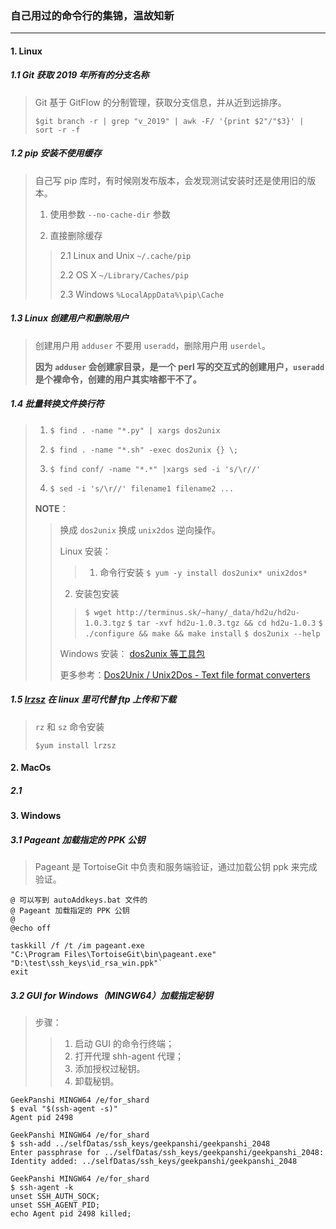 ### 自己用过的命令行的集锦，温故知新

---

#### 1. Linux

##### 1.1 Git 获取 2019 年所有的分支名称
> Git 基于 GitFlow 的分制管理，获取分支信息，并从近到远排序。
>
> `$git branch -r | grep "v_2019" | awk -F/ '{print $2"/"$3}' | sort -r -f`

##### 1.2 pip 安装不使用缓存
> 自己写 pip 库时，有时候刚发布版本，会发现测试安装时还是使用旧的版本。
>
> 1. 使用参数 `--no-cache-dir` 参数
>
> 2. 直接删除缓存
>>
>> 2.1 Linux and Unix `~/.cache/pip`
>>
>> 2.2 OS X `~/Library/Caches/pip`
>>
>> 2.3 Windows `%LocalAppData%\pip\Cache`

##### 1.3 Linux 创建用户和删除用户
> 创建用户用 `adduser` 不要用 `useradd`，删除用户用 `userdel`。
>
> **因为 `adduser` 会创建家目录，是一个 perl 写的交互式的创建用户，`useradd` 是个裸命令，创建的用户其实啥都干不了。**

##### 1.4 批量转换文件换行符
> 1. `$ find . -name "*.py" | xargs dos2unix`
>
> 2. `$ find . -name "*.sh" -exec dos2unix {} \;`
>
> 3. `$ find conf/ -name "*.*" |xargs sed -i 's/\r//'`
>
> 4. `$ sed -i 's/\r//' filename1 filename2 ...`
>
> **NOTE**：
>> 换成 `dos2unix` 换成 `unix2dos` 逆向操作。
>>
>> Linux 安装：
>>>
>>> 1. 命令行安装 `$ yum -y install dos2unix* unix2dos*`
>>>
>>  2. 安装包安装
>>> `$ wget http://terminus.sk/~hany/_data/hd2u/hd2u-1.0.3.tgz`
>>> `$ tar -xvf hd2u-1.0.3.tgz && cd hd2u-1.0.3`
>>> `$ ./configure && make && make install`
>>> `$ dos2unix --help`
>>
>> Windows 安装： [dos2unix 等工具包](https://sourceforge.net/projects/dos2unix/)
>>
>> 更多参考：[Dos2Unix / Unix2Dos - Text file format converters](https://waterlan.home.xs4all.nl/dos2unix.html)


##### 1.5 [lrzsz](https://www.ohse.de/uwe/software/lrzsz.html) 在 linux 里可代替 ftp 上传和下载
> `rz` 和 `sz` 命令安装
>
> `$yum install lrzsz`

#### 2. MacOs
##### 2.1

#### 3. Windows
##### 3.1 Pageant 加载指定的 PPK 公钥
> Pageant 是 TortoiseGit 中负责和服务端验证，通过加载公钥 ppk 来完成验证。
>
```Pyhton
@ 可以写到 autoAddkeys.bat 文件的
@ Pageant 加载指定的 PPK 公钥
@
@echo off

taskkill /f /t /im pageant.exe
"C:\Program Files\TortoiseGit\bin\pageant.exe" "D:\test\ssh_keys\id_rsa_win.ppk"`
exit
```

##### 3.2 GUI for Windows（MINGW64）加载指定秘钥
> 步骤：
>> 1. 启动 GUI 的命令行终端；
>> 2. 打开代理 shh-agent 代理；
>> 3. 添加授权过秘钥。
>> 4. 卸载秘钥。

```
GeekPanshi MINGW64 /e/for_shard
$ eval "$(ssh-agent -s)"
Agent pid 2498

GeekPanshi MINGW64 /e/for_shard
$ ssh-add ../selfDatas/ssh_keys/geekpanshi/geekpanshi_2048
Enter passphrase for ../selfDatas/ssh_keys/geekpanshi/geekpanshi_2048:
Identity added: ../selfDatas/ssh_keys/geekpanshi/geekpanshi_2048

GeekPanshi MINGW64 /e/for_shard
$ ssh-agent -k
unset SSH_AUTH_SOCK;
unset SSH_AGENT_PID;
echo Agent pid 2498 killed;
```
